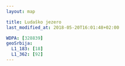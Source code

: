 ```yaml
---
layout: map

title: Ludaško jezero
last_modified_at: 2018-05-20T16:01:48+02:00

WDPA: [328839]
geoSrbija:
  L1_183: [18]
  L1_362: [92]
---
```

